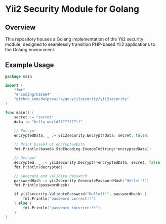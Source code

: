 # Yii2 Security Module for Golang

## Overview
This repository houses a Golang implementation of the Yii2 security module, designed to seamlessly transition PHP-based Yii2 applications to the Golang environment.

## Example Usage

```go
package main

import (
	"fmt"
	"encoding/base64"
	"github.com/dwiprawira/go-yii2security/yii2security"
)

func main() {
	secret := "secret"
	data := "hello world????????!!"

	// Encrypt
	encryptedData, _ := yii2security.Encrypt(data, secret, false)
	
	// Print base64 of encryptedData
	fmt.Println(base64.StdEncoding.EncodeToString(*encryptedData))

	// Decrypt
	decrypted, _ := yii2security.Decrypt(*encryptedData, secret, false)
	fmt.Println(decrypted)

	// Generate and Validate Password
	passwordHash := yii2security.GeneratePasswordHash("Hello!!!")
	fmt.Println(passwordHash)

	if yii2security.ValidatePassword("Hello!!!", passwordHash) {
		fmt.Println("password correct!!")
	} else {
		fmt.Println("password incorrect!!")
	}
}
